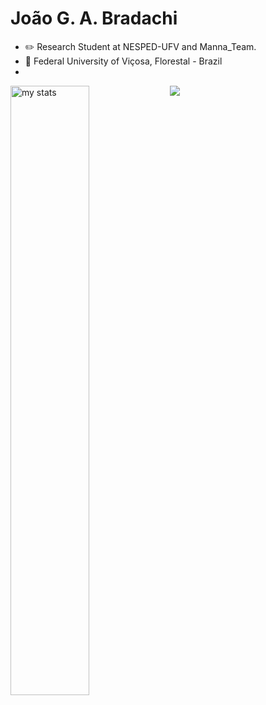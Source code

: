 
# João G. A. Bradachi


- ✏️ Research Student at NESPED-UFV and Manna_Team.
- 🏫 Federal University of Viçosa, Florestal - Brazil
- 

<!---
JBradachi/JBradachi is a ✨ special ✨ repository because its `README.md` (this file) appears on your GitHub profile.
You can click the Preview link to take a look at your changes.
--->
<div>
  <p></p>
  <img src = "https://github-readme-stats.vercel.app/api/top-langs/?username=JBradachi&layout=donut&show_icons=true&theme=tokyonight&langs_count=7&rank_icon=github">
  <img alt="my stats" align="left" width="50%" src = "https://github-readme-stats.vercel.app/api?username=JBradachi&show_icons=true&theme=transparent" />
 </div>
